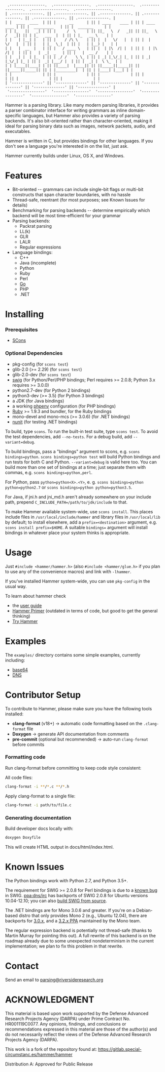 ```
 .----------------.  .----------------.  .----------------.  .----------------.  .----------------.  .----------------. 
| .--------------. || .--------------. || .--------------. || .--------------. || .--------------. || .--------------. |
| |  ____  ____  | || |      __      | || | ____    ____ | || | ____    ____ | || |  _________   | || |  _______     | |
| | |_   ||   _| | || |     /  \     | || ||_   \  /   _|| || ||_   \  /   _|| || | |_   ___  |  | || | |_   __ \    | |
| |   | |__| |   | || |    / /\ \    | || |  |   \/   |  | || |  |   \/   |  | || |   | |_  \_|  | || |   | |__) |   | |
| |   |  __  |   | || |   / ____ \   | || |  | |\  /| |  | || |  | |\  /| |  | || |   |  _|  _   | || |   |  __ /    | |
| |  _| |  | |_  | || | _/ /    \ \_ | || | _| |_\/_| |_ | || | _| |_\/_| |_ | || |  _| |___/ |  | || |  _| |  \ \_  | |
| | |____||____| | || ||____|  |____|| || ||_____||_____|| || ||_____||_____|| || | |_________|  | || | |____| |___| | |
| |              | || |              | || |              | || |              | || |              | || |              | |
| '--------------' || '--------------' || '--------------' || '--------------' || '--------------' || '--------------' |
 '----------------'  '----------------'  '----------------'  '----------------'  '----------------'  '----------------' 
```

Hammer is a parsing library. Like many modern parsing libraries, it provides a parser combinator interface for writing grammars as inline domain-specific languages, but Hammer also provides a variety of parsing backends. It's also bit-oriented rather than character-oriented, making it ideal for parsing binary data such as images, network packets, audio, and executables.

Hammer is written in C, but provides bindings for other languages. If you don't see a language you're interested in on the list, just ask.

Hammer currently builds under Linux, OS X, and Windows. 

Features
========
* Bit-oriented -- grammars can include single-bit flags or multi-bit constructs that span character boundaries, with no hassle
* Thread-safe, reentrant (for most purposes; see Known Issues for details)
* Benchmarking for parsing backends -- determine empirically which backend will be most time-efficient for your grammar
* Parsing backends:
  * Packrat parsing
  * LL(k) 
  * GLR 
  * LALR
  * Regular expressions 
* Language bindings: 
  * C++
  * Java (incomplete)
  * Python
  * Ruby
  * Perl
  * [Go](https://github.com/prevoty/hammer)
  * PHP
  * .NET

Installing
==========
### Prerequisites
* [SCons](http://scons.org/)

### Optional Dependencies
* pkg-config (for `scons test`)
* glib-2.0 (>= 2.29) (for `scons test`)
* glib-2.0-dev (for `scons test`)
* [swig](http://swig.org/) (for Python/Perl/PHP bindings; Perl requires >= 2.0.8; Python 3.x requires >= 3.0.0)
* python2.7-dev (for Python 2 bindings)
* python3-dev (>= 3.5) (for Python 3 bindings)
* a JDK (for Java bindings)
* a working [phpenv](https://github.com/CHH/phpenv) configuration (for PHP bindings)
* [Ruby](https://www.ruby-lang.org/) >= 1.9.3 and bundler, for the Ruby bindings
* mono-devel and mono-mcs (>= 3.0.6) (for .NET bindings)
* [nunit](http://www.nunit.org/) (for testing .NET bindings)

To build, type `scons`.
To run the built-in test suite, type `scons test`.
To avoid the test dependencies, add `--no-tests`.
For a debug build, add `--variant=debug`.

To build bindings, pass a "bindings" argument to scons, e.g. `scons bindings=python`. `scons bindings=python test` will build Python bindings and run tests for both C and Python. `--variant=debug` is valid here too. You can build more than one set of bindings at a time; just separate them with commas, e.g. `scons bindings=python,perl`.

For Python, pass `python=python<X>.<Y>`, e. g. `scons bindings=python python=python2.7` or `scons bindings=python python=python3.5`.

For Java, if jni.h and jni_md.h aren't already somewhere on your include path, prepend
`C_INCLUDE_PATH=/path/to/jdk/include` to that.

To make Hammer available system-wide, use `scons install`. This places include files in `/usr/local/include/hammer` 
and library files in `/usr/local/lib` by default; to install elsewhere, add a `prefix=<destination>` argument, e.g. 
`scons install prefix=$HOME`. A suitable `bindings=` argument will install bindings in whatever place your system thinks is appropriate.

Usage
=====
Just `#include <hammer/hammer.h>` (also `#include <hammer/glue.h>` if you plan to use any of the convenience macros) and link with `-lhammer`.

If you've installed Hammer system-wide, you can use `pkg-config` in the usual way.

To learn about hammer check
* the [user guide](https://github.com/UpstandingHackers/hammer/wiki/User-guide)
* [Hammer Primer](https://github.com/sergeybratus/HammerPrimer) (outdated in terms of code, but good to get the general thinking)
* [Try Hammer](https://github.com/sboesen/TryHammer)

Examples
========
The `examples/` directory contains some simple examples, currently including:
* [base64](https://en.wikipedia.org/wiki/Base64)
* [DNS](https://en.wikipedia.org/wiki/Domain_Name_System)

Contributor Setup
==========
To contribute to Hammer, please make sure you have the following tools installed:

- **clang-format** (v18+) → automatic code formatting based on the `.clang-format` file  
- **Doxygen** → generate API documentation from comments  
- **pre-commit** (optional but recommended) → auto-run `clang-format` before commits  

### Formatting code
Run clang-format before committing to keep code style consistent:

All code files:
```bash
clang-format -i **/*.c **/*.h
```

Apply clang-format to a single file:
```bash
clang-format -i path/to/file.c
```

### Generating documentation
Build developer docs locally with:

```bash
doxygen Doxyfile
```
This will create HTML output in docs/html/index.html.

Known Issues
============
The Python bindings work with Python 2.7, and Python 3.5+.

The requirement for SWIG >= 2.0.8 for Perl bindings is due to a [known bug](http://sourceforge.net/p/swig/patches/324/) in SWIG. [ppa:dns/irc](https://launchpad.net/~dns/+archive/irc) has backports of SWIG 2.0.8 for Ubuntu versions 10.04-12.10; you can also [build SWIG from source](http://www.swig.org/download.html).

The .NET bindings are for Mono 3.0.6 and greater. If you're on a Debian-based distro that only provides Mono 2 (e.g., Ubuntu 12.04), there are backports for [3.0.x](http://www.meebey.net/posts/mono_3.0_preview_debian_ubuntu_packages/), and a [3.2.x PPA](https://launchpad.net/~directhex/+archive/monoxide) maintained by the Mono team.

The regular expression backend is potentially not thread-safe (thanks to Martin Murray for pointing this out). A full rewrite of this backend is on the roadmap already due to some unexpected nondeterminism in the current implementation; we plan to fix this problem in that rewrite.

Contact
=======
Send an email to parsing@riversideresearch.org

ACKNOWLEDGMENT
=====
This material is based upon work supported by the Defense Advanced Research Projects Agency (DARPA) under Prime Contract No. HR001119C0077. Any opinions, findings, and conclusions or recommendations expressed in this material are those of the author(s) and do not necessarily reflect the views of the Defense Advanced Research Projects Agency (DARPA).
 
This work is a fork of the repository found at: https://gitlab.special-circumstanc.es/hammer/hammer
 
Distribution A: Approved for Public Release
